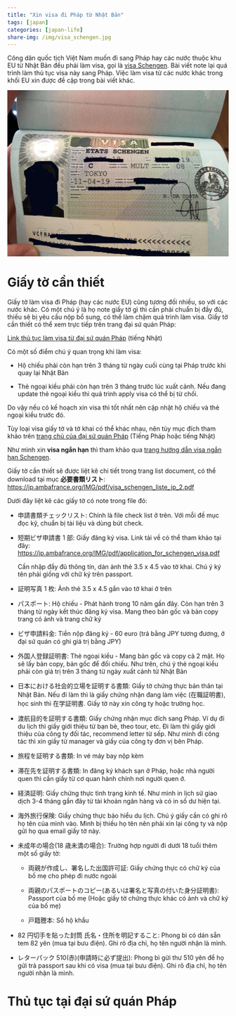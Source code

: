 ```yaml
---
title: "Xin visa đi Pháp từ Nhật Bản"
tags: [japan]
categories: [japan-life]
share-img: /img/visa_schengen.jpg
---
```


Công dân quốc tịch Việt Nam muốn đi sang Pháp hay các nước thuộc khu EU từ Nhật Bản đều phải làm visa, gọi là [visa Schengen](https://en.wikipedia.org/wiki/visa_policy_of_the_Schengen_Area). Bài viết note lại quá trình làm thủ tục visa này sang Pháp. Việc làm visa từ các nước khác trong khối EU xin được đề cập trong bài viết khác.

![](/img/visa_schengen.jpg)

# Giấy tờ cần thiết

Giấy tờ làm visa đi Pháp (hay các nước EU) cũng tương đối nhiều, so với các nước khác. Có một chú ý là họ note giấy tờ gì thì cần phải chuẩn bị đầy đủ, thiếu sẽ bị yêu cầu nộp bổ sung, có thể làm chậm quá trình làm visa. Giấy tờ cần thiết có thể xem trực tiếp trên trang đại sứ quán Pháp:

[Link thủ tục làm visa từ đại sứ quán Pháp](https://jp.ambafrance.org/-rubrique1598-) (tiếng Nhật)

Có một số điểm chú ý quan trọng khi làm visa:

* Hộ chiếu phải còn hạn trên 3 tháng từ ngày cuối cùng tại Pháp trước khi quay lại Nhật Bản

* Thẻ ngoại kiều phải còn hạn trên 3 tháng trước lúc xuất cảnh. Nếu đang update thẻ ngoại kiều thì quá trình apply visa có thể bị từ chối. 

Do vậy nếu có kế hoạch xin visa thì tốt nhất nên cập nhật hộ chiếu và thẻ ngoại kiều trước đó.

Tùy loại visa giấy tờ và tờ khai có thể khác nhau, nên tùy mục đích tham khảo trên [trang chủ của đại sứ quán Pháp](https://jp.ambafrance.org/-rubrique1531-) (Tiếng Pháp hoặc tiếng Nhật)

Như mình xin **visa ngắn hạn** thì tham khảo qua [trang hướng dẫn visa ngắn hạn Schengen](https://jp.ambafrance.org/article1160).

Giấy tờ cần thiết sẽ được liệt kê chi tiết trong trang list document, có thể download tại mục **必要書類リスト**: https://jp.ambafrance.org/IMG/pdf/visa_schengen_liste_jp_2.pdf

Dưới đây liệt kê các giấy tờ có note trong file đó:

* 申請書類チェックリスト: Chính là file check list ở trên. Với mỗi đề mục đọc kỹ, chuẩn bị tài liệu và dùng bút check.

* 短期ビザ申請書 1 部: Giấy đăng ký visa. Link tải về có thể tham khảo tại đây: https://jp.ambafrance.org/IMG/pdf/application_for_schengen_visa.pdf

  Cần nhập đầy đủ thông tín, dán ảnh thẻ 3.5 x 4.5 vào tờ khai. Chú ý ký tên phải giống với chữ ký trên passport.

* 証明写真 1 枚: Ảnh thẻ 3.5 x 4.5 gắn vào tờ khai ở trên

* パスポート: Hộ chiếu - Phát hành trong 10 năm gần đây. Còn hạn trên 3 tháng từ ngày kết thúc đăng ký visa. Mang theo bản gốc và bản copy trang có ảnh và trang chữ ký

* ビザ申請料金: Tiền nộp đăng ký - 60 euro (trả bằng JPY tương đương, ở đại sứ quán có ghi giá trị bằng JPY)

* 外国人登録証明書: Thẻ ngoại kiều - Mang bản gốc và copy cả 2 mặt. Họ sẽ lấy bản copy, bản gốc để đối chiếu. Như trên, chú ý thẻ ngoại kiều phải còn giá trị trên 3 tháng từ ngày xuất cảnh từ Nhật Bản

* 日本における社会的立場を証明する書類: Giấy tờ chứng thực bản thân tại Nhật Bản. Nếu đi làm thì là giấy chứng nhận đang làm việc (在職証明書), học sinh thì 在学証明書. Giấy tờ này xin công ty hoặc trường học.

* 渡航目的を証明する書類: Giấy chứng nhận mục đích sang Pháp. Ví dụ đi du lịch thì giấy giới thiệu từ bạn bè, theo tour, etc. Đi làm thì giấy giới thiệu của công ty đối tác, recommend letter từ sếp. Như mình đi công tác thì xin giấy từ manager và giấy của công ty đơn vị bên Pháp.

* 旅程を証明する書類: In vé máy bay nộp kèm

* 滞在先を証明する書類: In đăng ký khách sạn ở Pháp, hoặc nhà người quen thì cần giấy từ cơ quan hành chính nơi người quen ở.

* 経済証明: Giấy chứng thực tình trạng kinh tế. Như mình in lịch sử giao dịch 3-4 tháng gần đây từ tài khoản ngân hàng và có in số dư hiện tại.

* 海外旅行保険: Giấy chứng thực bảo hiểu du lịch. Chú ý giấy cần có ghi rõ họ tên của mình vào. Mình bị thiếu họ tên nên phải xin lại công ty và nộp gửi họ qua email giấy tờ này.

* 未成年の場合(18 歳未満の場合): Trường hợp người đi dưới 18 tuổi thêm một số giấy tờ:

  * 両親が作成し、署名した出国許可証: Giấy chứng thực có chữ ký của bố mẹ cho phép đi nước ngoài

  * 両親のパスポートのコピー(あるいは署名と写真の付いた身分証明書): Passport của bố mẹ (Hoặc giấy tờ chứng thực khác có ảnh và chữ ký của bố mẹ)

  * 戸籍謄本: Sổ hộ khẩu

* 82 円切手を貼った封筒 氏名・住所を明記すること: Phong bì có dán sẵn tem 82 yên (mua tại bưu điện). Ghi rõ địa chỉ, họ tên người nhận là mình.

* レターパック 510(赤)(申請時に必ず提出): Phong bì gửi thư 510 yên để họ gửi trả passport sau khi có visa (mua tại bưu điện). Ghi rõ địa chỉ, họ tên người nhận là mình.

# Thủ tục tại đại sứ quán Pháp

<script async src="//pagead2.googlesyndication.com/pagead/js/adsbygoogle.js"></script>
<ins class="adsbygoogle"
     style="display:block; text-align:center;"
     data-ad-layout="in-article"
     data-ad-format="fluid"
     data-ad-client="ca-pub-2750437710821247"
     data-ad-slot="8905029259"></ins>
<script>

Sau khi đã chuẩn bị đầy đủ giấy tờ thì cần phải đăng ký đến nộp hồ sơ. Chú ý không đến trực tiếp nộp được mà họ chỉ nhận hồ sơ của người đã đăng ký qua trang web của đại sứ quán Pháp tại Nhật Bản. Link đăng ký:

https://pastel.diplomatie.gouv.fr/rdvinternet/html-4.01.01/frameset/frameset.html?lcid=1&sgid=295&suid=1

Hướng dẫn cách dùng hệ thống đăng ký nộp visa: https://jp.ambafrance.org/article3843

Sau khi đã đăng ký thành công thì sẽ có email gửi về, xác nhận lại ngày giờ, người đăng ký. Đến đúng ngày, giờ thì đến đại sứ quán Pháp để làm thủ tục.

Tại đại sứ quán, số người đăng ký cũng không nhiều. Và dù có đến sớm cũng sẽ phải chờ ở ngoài nên căn đúng giờ đăng ký đến là ổn. Có thể đến sớm 30 phút vẫn được vào. Muộn quá 15 phút thì tự động bị loại. Nên phần thời gian cần rất chính xác.

### Các bước tại đại sứ quán

Địa chỉ đại sứ quán Pháp tại Nhật Bản: **4 Chome-11-４４ Minamiazabu, Minato City, Tokyo 106-8514**

Gần ga Hiroo,đi bộ khoảng 7 phút từ đó. Khu này tập trung đại sứ quán của rất nhiều nước.

* Chờ ngoài cửa làm visa, sẽ có nhân viên mở cửa hỏi. Đến giờ đăng ký như từ web sẽ được cho vào, kiểu tra lại passport, số đăng ký, đi qua máy quét và vào chờ

* Nhân viên đại sứ quán sẽ gọi tên (có thể không chuẩn theo tên tiếng Việt nên cần nghe kỹ, nếu không chắc thì ra hỏi lại). Khác với các đại sứ quán khác, ở đây không có hệ thống lấy số, họ sẽ gọi theo tên.

Nhân viên có thể nói tiếng Anh, tiếng Nhật và tiếng Pháp.

* Làm thủ tục không vấn đề gì thì nộp tiền ngay tại quầy. Họ sẽ lấy dấu vân tay, chụp ảnh.

Như vậy là thủ tục đã xong. Từ lúc mình vào phòng đến lúc làm xong chỉ khoảng 15 phút, rất nhanh gọn và chuyên nghiệp.

# Nhận xét

Giờ làm việc hàng ngày của đại sứ quán rất ít, chỉ có buổi sáng từ 9h - 11h30 nên cần đăng ký trên web sớm.

Họ làm việc khá nhanh và chuyên nghiệp. Mình đăng ký visa bị thiếu hồ sơ, họ cho một địa chỉ email gửi kèm giấy bị thiếu, không cần đến lại đại sứ quán. Và từ lúc bắt đầu đăng ký đến lúc nhận được visa chỉ mất có 3 ngày (!). Họ gửi qua bưu điện mất 2 ngày nên thời gian làm visa thực chỉ là 1 ngày. Quả là rất nhanh chóng.

Tuy nhiên trên trang web khuyến cáo nên nộp hồ sơ trước ít nhất 2 tuần từ lúc xuất cảnh nên tốt nhất làm theo họ yêu cầu.

# Chú ý

Bài viết chỉ mang tính chất tham khảo. Mọi thủ tục muốn xác nhận chính xác nên tham khảo qua [trang chủ của đại sứ quán Pháp tại Nhật Bản](https://jp.ambafrance.org/-Japonais-).

Bài viết cập nhật vào 2019/04/13. Thông tin về giờ làm việc, địa chỉ có thể bị thay đổi nên cần đối chiếu lại qua trang chủ của đại sứ quán.
